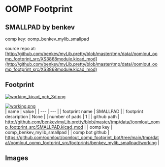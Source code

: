 # OOMP Footprint  
## SMALLPAD  by benkev  
  
oomp key: oomp_benkev_mylib_smallpad  
  
source repo at: [http://github.com/benkev/myLib.pretty/blob/master/tmp/data//oomlout_oomp_footprint_src/XS3868module.kicad_mod](http://github.com/benkev/myLib.pretty/blob/master/tmp/data//oomlout_oomp_footprint_src/XS3868module.kicad_mod)  
## Footprint  
  
[![working_kicad_pcb_3d.png](working_kicad_pcb_3d_600.png)](working_kicad_pcb_3d.png)  
  
[![working.png](working_600.png)](working.png)  
| name | value | 
| --- | --- | 
| footprint name | SMALLPAD | 
| footprint description | None | 
| number of pads | 1 | 
| github path | http://github.com/benkev/myLib.pretty/blob/master/tmp/data//oomlout_oomp_footprint_src/SMALLPAD.kicad_mod | 
| oomp key | oomp_benkev_mylib_smallpad | 
| oomp bot github | https://github.com/oomlout/oomlout_oomp_footprint_bot/tree/main/tmp/data//oomlout_oomp_footprint_src/footprints/benkev_mylib_smallpad/working | 
## Images  
